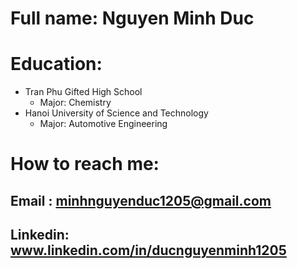 # Full name: Nguyen Minh Duc

# Education:
- Tran Phu Gifted High School
  + Major: Chemistry
- Hanoi University of Science and Technology
  + Major: Automotive Engineering

# How to reach me:
## Email   : minhnguyenduc1205@gmail.com
## Linkedin: www.linkedin.com/in/ducnguyenminh1205


<!---
DucAutomotiveMbeds/DucAutomotiveMbeds is a ✨ special ✨ repository because its `README.md` (this file) appears on your GitHub profile.
You can click the Preview link to take a look at your changes.
--->

